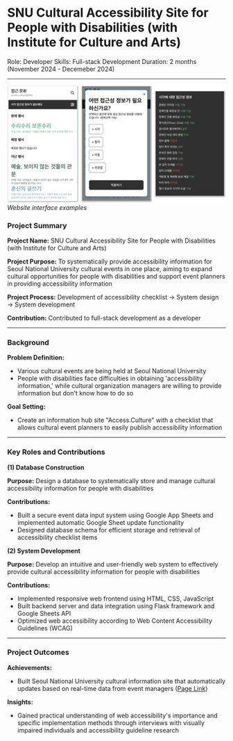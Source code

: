 # SNU Cultural Accessibility Site for People with Disabilities (with Institute for Culture and Arts)

Role: Developer
Skills: Full-stack Development
Duration: 2 months (November 2024 - Decemeber 2024)

---

![Website interface examples](/images/ici.png)
*Website interface examples*

### Project Summary

**Project Name:** SNU Cultural Accessibility Site for People with Disabilities (with Institute for Culture and Arts)

**Project Purpose:** To systematically provide accessibility information for Seoul National University cultural events in one place, aiming to expand cultural opportunities for people with disabilities and support event planners in providing accessibility information

**Project Process:** Development of accessibility checklist → System design → System development

**Contribution:** Contributed to full-stack development as a developer

---

### Background

**Problem Definition:**

- Various cultural events are being held at Seoul National University
- People with disabilities face difficulties in obtaining 'accessibility information,' while cultural organization managers are willing to provide information but don't know how to do so

**Goal Setting:**

- Create an information hub site "Access.Culture" with a checklist that allows cultural event planners to easily publish accessibility information

---

### **Key Roles and Contributions**

**(1) Database Construction**

**Purpose:** Design a database to systematically store and manage cultural accessibility information for people with disabilities

**Contributions:**

- Built a secure event data input system using Google App Sheets and implemented automatic Google Sheet update functionality
- Designed database schema for efficient storage and retrieval of accessibility checklist items

**(2) System Development**

**Purpose:** Develop an intuitive and user-friendly web system to effectively provide cultural accessibility information for people with disabilities

**Contributions:**

- Implemented responsive web frontend using HTML, CSS, JavaScript
- Built backend server and data integration using Flask framework and Google Sheets API
- Optimized web accessibility according to Web Content Accessibility Guidelines (WCAG)

---

### Project Outcomes

**Achievements:**

- Built Seoul National University cultural information site that automatically updates based on real-time data from event managers ([Page Link](http://access.snu.ac.kr))

**Insights:**

- Gained practical understanding of web accessibility's importance and specific implementation methods through interviews with visually impaired individuals and accessibility guideline research